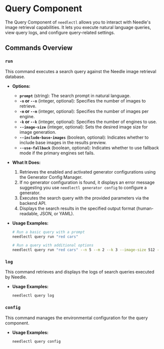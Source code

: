 # Query Component

The Query Component of `needlectl` allows you to interact with Needle's image retrieval capabilities. It lets you execute natural language queries, view query logs, and configure query-related settings.

## Commands Overview

### `run`

This command executes a search query against the Needle image retrieval database.

- **Options:**
    - **`prompt`** (string): The search prompt in natural language.
    - **`-n` or `--n`** (integer, optional): Specifies the number of images to retrieve.
    - **`-m` or `--m`** (integer, optional): Specifies the number of images per engine.
    - **`-k` or `--k`** (integer, optional): Specifies the number of engines to use.
    - **`--image-size`** (integer, optional): Sets the desired image size for image generation.
    - **`--include-base-images`** (boolean, optional): Indicates whether to include base images in the results preview.
    - **`--use-fallback`** (boolean, optional): Indicates whether to use fallback mode if the primary engines set fails.

- **What It Does:**
    1. Retrieves the enabled and activated generator configurations using the Generator Config Manager.
    2. If no generator configuration is found, it displays an error message suggesting you use `needlectl generator config` to configure a generator.
    3. Executes the search query with the provided parameters via the backend API.
    4. Displays the search results in the specified output format (human-readable, JSON, or YAML).

- **Usage Examples:**
   ```bash
   # Run a basic query with a prompt
   needlectl query run "red cars"
   
   # Run a query with additional options
   needlectl query run "red cars" --n 5 --m 2 --k 3 --image-size 512 --include-base-images true --use-fallback false
   ```

### `log`
This command retrieves and displays the logs of search queries executed by Needle.

- **Usage Examples:**
   ```bash
   needlectl query log
   ```
  
### `config`
This command manages the environmental configuration for the query component.

- **Usage Examples:**
   ```bash
   needlectl query config
   ```
